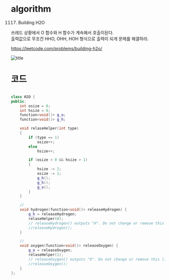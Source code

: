 ﻿# algorithm 
1117. Building H2O  

쓰레드 상황에서 O 함수와 H 함수가 계속해서 호출이된다.  
출력값으로 무조건 HHO, OHH, HOH 형식으로 출력이 되게 문제를 해결하라.  

https://leetcode.com/problems/building-h2o/


![title](https://github.com/jungmin3834/algorithm/blob/master/image/building-h2o.png)

# 코드

```cpp

class H2O {
public:
    int osize = 0;
	int hsize = 0;
	function<void()> g_o;
	function<void()> g_h;

	void relaseHelper(int type)
	{
		if (type == 1)
			osize++;
		else
			hsize++;

		if (osize > 0 && hsize > 1)
		{
            hsize -= 2;
            osize -= 1;
			g_h();
            g_h();
            g_o();
		}
	}

	//
	void hydrogen(function<void()> releaseHydrogen) {
		g_h = releaseHydrogen;
		relaseHelper(0);
		// releaseHydrogen() outputs "H". Do not change or remove this line.
		//releaseHydrogen();
	}

	//
	void oxygen(function<void()> releaseOxygen) {
		g_o = releaseOxygen;
		relaseHelper(1);
		// releaseOxygen() outputs "O". Do not change or remove this line.
		//releaseOxygen();
	}
};

```
